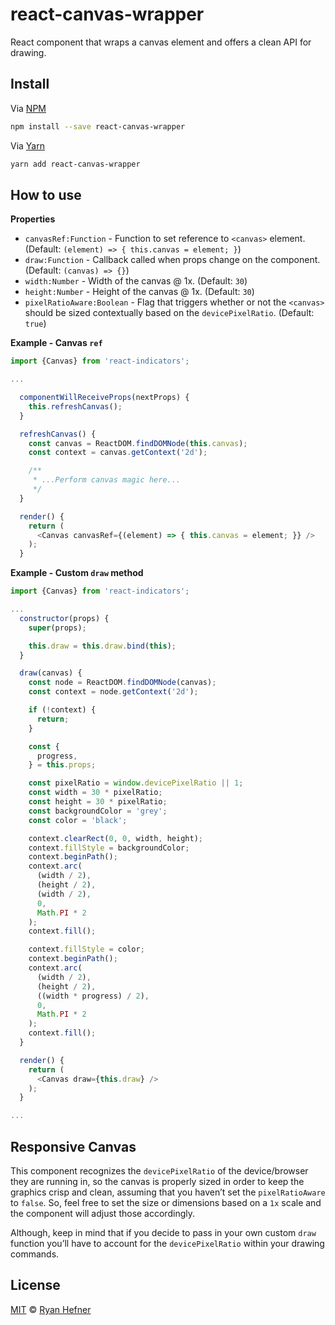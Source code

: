 # react-canvas-wrapper

React component that wraps a canvas element and offers a clean API for drawing.

## Install

Via [NPM](https://npmjs.com/package/react-canvas-wrapper)

```sh
npm install --save react-canvas-wrapper
```

Via [Yarn](https://yarn.fyi/react-canvas-wrapper)

```sh
yarn add react-canvas-wrapper
```

## How to use

**Properties**

* `canvasRef:Function` - Function to set reference to `<canvas>` element. (Default: `(element) => { this.canvas = element; }`)
* `draw:Function` - Callback called when props change on the component. (Default: `(canvas) => {}`)
* `width:Number` - Width of the canvas @ 1x. (Default: `30`)
* `height:Number` - Height of the canvas @ 1x. (Default: `30`)
* `pixelRatioAware:Boolean` - Flag that triggers whether or not the `<canvas>` should be sized contextually based on the `devicePixelRatio`. (Default: `true`)

**Example - Canvas `ref`**

```js
import {Canvas} from 'react-indicators';

...

  componentWillReceiveProps(nextProps) {
    this.refreshCanvas();
  }

  refreshCanvas() {
    const canvas = ReactDOM.findDOMNode(this.canvas);
    const context = canvas.getContext('2d');

    /**
     * ...Perform canvas magic here...
     */
  }

  render() {
    return (
      <Canvas canvasRef={(element) => { this.canvas = element; }} />
    );
  }

```

**Example - Custom `draw` method**

```js
import {Canvas} from 'react-indicators';

...
  constructor(props) {
    super(props);

    this.draw = this.draw.bind(this);
  }

  draw(canvas) {
    const node = ReactDOM.findDOMNode(canvas);
    const context = node.getContext('2d');

    if (!context) {
      return;
    }

    const {
      progress,
    } = this.props;

    const pixelRatio = window.devicePixelRatio || 1;
    const width = 30 * pixelRatio;
    const height = 30 * pixelRatio;
    const backgroundColor = 'grey';
    const color = 'black';

    context.clearRect(0, 0, width, height);
    context.fillStyle = backgroundColor;
    context.beginPath();
    context.arc(
      (width / 2),
      (height / 2),
      (width / 2),
      0,
      Math.PI * 2
    );
    context.fill();

    context.fillStyle = color;
    context.beginPath();
    context.arc(
      (width / 2),
      (height / 2),
      ((width * progress) / 2),
      0,
      Math.PI * 2
    );
    context.fill();
  }

  render() {
    return (
      <Canvas draw={this.draw} />
    );
  }

...

```

## Responsive Canvas

This component recognizes the `devicePixelRatio` of the device/browser they are running
in, so the canvas is properly sized in order to keep the graphics crisp and clean, assuming that you haven’t set the `pixelRatioAware` to `false`.
So, feel free to set the size or dimensions based on a `1x` scale and the component
will adjust those accordingly.

Although, keep in mind that if you decide to pass in your own custom `draw` function
you’ll have to account for the `devicePixelRatio` within your drawing commands.

## License

[MIT](LICENSE) © [Ryan Hefner](https://www.ryanhefner.com)
